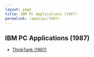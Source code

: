 ```yaml
---
layout: page
title: IBM PC Applications (1987)
permalink: /apps/pc/1987/
---
```


IBM PC Applications (1987)
---

* [ThinkTank (1987)](thinktank/)

